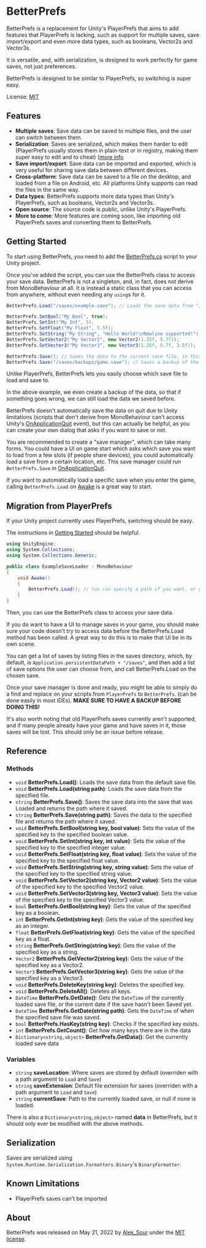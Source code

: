 # BetterPrefs

BetterPrefs is a replacement for Unity's PlayerPrefs that aims to add features that PlayerPrefs is lacking, such as support for multiple saves, save import/export and even more data types, such as booleans, Vector2s and Vector3s.

It is versatile, and, with serialization, is designed to work perfectly for game saves, not just preferences.

BetterPrefs is designed to be similar to PlayerPrefs, so switching is super easy.

License: [MIT](https://opensource.org/licenses/MIT)

## Features

- **Multiple saves**: Save data can be saved to multiple files, and the user can switch between them.
- **Serialization**: Saves are serialized, which makes them harder to edit (PlayerPrefs usually stores them in plain-text or in registry, making them super easy to edit and to cheat) ([more info](#serialization)
- **Save import/export**: Save data can be imported and exported, which is very useful for sharing save data between different devices.
- **Cross-platform**: Save data can be saved to a file on the desktop, and loaded from a file on Android, etc. All platforms Unity supports can read the files in the same way.
- **Data types**: BetterPrefs supports more data types than Unity's PlayerPrefs, such as booleans, Vector2s and Vector3s.
- **Open source**: The source code is public, unlike Unity's PlayerPrefs.
- **More to come**: More features are coming soon, like importing old PlayerPrefs saves and converting them to BetterPrefs

## Getting Started

To start using BetterPrefs, you need to add the [BetterPrefs.cs](https://github.com/Carroted/BetterPrefs/blob/master/BetterPrefs.cs) script to your Unity project.

Once you've added the script, you can use the BetterPrefs class to access your save data. BetterPrefs is not a singleton, and, in fact, does not derive from MonoBehaviour at all. It is instead a static class that you can access from anywhere, without even needing any `using`s for it.

```csharp
BetterPrefs.Load("/saves/example.save"); // Loads the save data from "/saves/example.save", or, if it doesn't exist, loads a blank save and remembers to save at that location

BetterPrefs.SetBool("My Bool", true);
BetterPrefs.SetInt("My Int", 5);
BetterPrefs.SetFloat("My Float", 5.5f);
BetterPrefs.SetString("My String", "Hello World!\nNewline supported!");
BetterPrefs.SetVector2("My Vector2", new Vector2(1.25f, 5.7f));
BetterPrefs.SetVector3("My Vector3", new Vector3(1.25f, 5.7f, 3.5f));

BetterPrefs.Save(); // Saves the data to the current save file, in this case "/saves/example.save"
BetterPrefs.Save("/saves/backups/game.save"); // Saves a backup of the data to the file "/saves/backups/game.save"
```

Unlike PlayerPrefs, BetterPrefs lets you easily choose which save file to load and save to.

In the above example, we even create a backup of the data, so that if something goes wrong, we can still load the data we saved before.

BetterPrefs doesn't automatically save the data on quit due to Unity limitations (scripts that don't derive from MonoBehaviour can't access Unity's [OnApplicationQuit](https://docs.unity3d.com/ScriptReference/MonoBehaviour.OnApplicationQuit.html) event), but this can actually be helpful, as you can create your own dialog that asks if you want to save or not.

You are recommended to create a "save manager", which can take many forms. You could have a UI on game start which asks which save you want to load from a few slots (if people share devices), you could automatically load a save from a certain location, etc. This save manager could run `BetterPrefs.Save` in [OnApplicationQuit](https://docs.unity3d.com/ScriptReference/MonoBehaviour.OnApplicationQuit.html).

If you want to automatically load a specific save when you enter the game, calling `BetterPrefs.Load` on [Awake](https://docs.unity3d.com/ScriptReference/MonoBehaviour.Awake.html) is a great way to start.

## Migration from PlayerPrefs

If your Unity project currently uses PlayerPrefs, switching should be easy.

The instructions in [Getting Started](#getting-started) should be helpful.

```csharp
using UnityEngine;
using System.Collections;
using System.Collections.Generic;

public class ExampleSaveLoader : MonoBehaviour
{
    void Awake()
    {
        BetterPrefs.Load(); // You can specify a path if you want, or you could make a UI where you can choose your save
    }
}
```

Then, you can use the BetterPrefs class to access your save data.

If you do want to have a UI to manage saves in your game, you should make sure your code doesn't try to access data before the BetterPrefs.Load method has been called. A great way to do this is to make that UI be in its own scene.

You can get a list of saves by listing files in the saves directory, which, by default, is `Application.persistentDataPath + "/saves"`, and then add a list of save options the user can choose from, and call BetterPrefs.Load on the chosen save.

Once your save manager is done and ready, you might be able to simply do a find and replace on your scripts from `PlayerPrefs` to `BetterPrefs`. (can be done easily in most IDEs). **MAKE SURE TO HAVE A BACKUP BEFORE DOING THIS!**

It's also worth noting that old PlayerPrefs saves currently aren't supported, and if many people already have your game and have saves in it, those saves will be lost. This should only be an issue before release.

## Reference

### Methods

- `void` **BetterPrefs.Load()**: Loads the save data from the default save file.
- `void` **BetterPrefs.Load(string path)**: Loads the save data from the specified file.
- `string` **BetterPrefs.Save()**: Saves the save data into the save that was Loaded and returns the path where it saved.
- `string` **BetterPrefs.Save(string path)**: Saves the data to the specified file and returns the path where it saved.
- `void` **BetterPrefs.SetBool(string key, bool value)**: Sets the value of the specified key to the specified boolean value.
- `void` **BetterPrefs.SetInt(string key, int value)**: Sets the value of the specified key to the specified integer value.
- `void` **BetterPrefs.SetFloat(string key, float value)**: Sets the value of the specified key to the specified float value.
- `void` **BetterPrefs.SetString(string key, string value)**: Sets the value of the specified key to the specified string value.
- `void` **BetterPrefs.SetVector2(string key, Vector2 value)**: Sets the value of the specified key to the specified Vector2 value.
- `void` **BetterPrefs.SetVector3(string key, Vector3 value)**: Sets the value of the specified key to the specified Vector3 value.
- `bool` **BetterPrefs.GetBool(string key)**: Gets the value of the specified key as a boolean.
- `int` **BetterPrefs.GetInt(string key)**: Gets the value of the specified key as an integer.
- `float` **BetterPrefs.GetFloat(string key)**: Gets the value of the specified key as a float.
- `string` **BetterPrefs.GetString(string key)**: Gets the value of the specified key as a string.
- `Vector2` **BetterPrefs.GetVector2(string key)**: Gets the value of the specified key as a Vector2.
- `Vector3` **BetterPrefs.GetVector3(string key)**: Gets the value of the specified key as a Vector3.
- `void` **BetterPrefs.DeleteKey(string key)**: Deletes the specified key.
- `void` **BetterPrefs.DeleteAll()**: Deletes all keys.
- `DateTime` **BetterPrefs.GetDate()**: Gets the `DateTime` of the currently loaded save file, or the current date if the save hasn't been Saved yet.
- `DateTime` **BetterPrefs.GetDate(string path)**: Gets the `DateTime` of when the specified save file was saved.
- `bool` **BetterPrefs.HasKey(string key)**: Checks if the specified key exists.
- `int` **BetterPrefs.GetCount()**: Get how many keys there are in the data
- `Dictionary<string,object>` **BetterPrefs.GetData()**: Get the currently loaded save data

### Variables
- `string` **saveLocation**: Where saves are stored by default (overriden with a path argument to `Load` and `Save`)
- `string` **saveExtension**: Default file extension for saves (overriden with a path argument to `Load` and `Save`)
- `string` **currentSave**: Path to the currently loaded save, or null if none is loaded.

There is also a `Dictionary<string,object>` named **data** in BetterPrefs, but it should only ever be modified with the above methods.

## Serialization

Saves are serialized using `System.Runtime.Serialization.Formatters.Binary`'s `BinaryFormatter`.

## Known Limitations

- PlayerPrefs saves can't be imported

## About

BetterPrefs was released on May 21, 2022 by [Alex_Sour](https://github.com/Alex-Sour) under the [MIT license](https://opensource.org/licenses/MIT).
